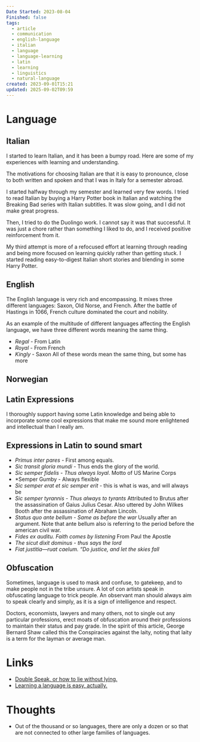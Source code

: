 ```yaml
---
Date Started: 2023-08-04
Finished: false
tags:
  - article
  - communication
  - english-language
  - italian
  - language
  - language-learning
  - latin
  - learning
  - linguistics
  - natural-language
created: 2023-09-01T15:21
updated: 2025-09-02T09:59
---
```



# Language



## Italian 
I started to learn Italian, and it has been a bumpy road. Here are some of my experiences with learning and understanding. 

The motivations for choosing Italian are that it is easy to pronounce, close to both written and spoken and that I was in Italy for a semester abroad. 

I started halfway through my semester and learned very few words. I tried to read Italian by buying a Harry Potter book in Italian and watching the Breaking Bad series with Italian subtitles. It was slow going, and I did not make great progress.

Then, I tried to do the Duolingo work. I cannot say it was that successful. It was just a chore rather than something I liked to do, and I received positive reinforcement from it. 

My third attempt is more of a refocused effort at learning through reading and being more focused on learning quickly rather than getting stuck. I started reading easy-to-digest Italian short stories and blending in some Harry Potter. 

## English
The English language is very rich and encompassing. It mixes three different languages: Saxon, Old Norse, and French. After the battle of Hastings in 1066, French culture dominated the court and nobility. 

As an example of the multitude of different languages affecting the English language, we have three different words meaning the same thing. 

- *Regal* - From Latin
- *Royal* - From French
- *Kingly* - Saxon
All of these words mean the same thing, but some has more 



## Norwegian



## Latin Expressions

I thoroughly support having some Latin knowledge and being able to incorporate some cool expressions that make me sound more enlightened and intellectual than I really am. 

## Expressions in Latin to sound smart

- *Primus inter pares* - First among equals. 
- *Sic transit gloria mundi* - Thus ends the glory of the world. 
- *Sic semper fidelis - Thus always loyal*. Motto of US Marine Corps
- *Semper Gumby - Always flexible
- *Sic semper erat et sic semper erit* - this is what is was, and will always be
- *Sic semper tyrannis - Thus always to tyrants*  Attributed to Brutus after the assassination of Gaius Julius Cesar. Also uttered by John Wilkes Booth after the assassination of Abraham Lincoln. 
- *Status quo ante bellum - Same as before the war* Usually after an argument. Note that ante bellum also is referring to the period before the american civil war. 
- *Fides ex auditu. Faith comes by listening* From Paul the Apostle
- *The sicut dixit dominus - thus says the lord* 
- *Fiat justitia—ruat caelum. “Do justice, and let the skies fall* 

## Obfuscation 

Sometimes, language is used to mask and confuse, to gatekeep, and to make people not in the tribe unsure. A lot of con artists speak in obfuscating language to trick people. An observant man should always aim to speak clearly and simply, as it is a sign of intelligence and respect. 

Doctors, economists, lawyers and many others, not to single out any particular professions, erect moats of obfuscation around their professions to maintain their status and pay grade. In the spirit of this article, George Bernard Shaw called this the Conspiracies against the laity, noting that laity is a term for the layman or average man. 


# Links
- [Double Speak, or how to lie without lying. ](https://www.youtube.com/watch?v=qP07oyFTRXc&ab_channel=WhatI%27veLearned)
- [Learning a language is easy, actually. ](https://www.youtube.com/watch?v=E6588DlZW-c&t=401s)

# Thoughts 
- Out of the thousand or so languages, there are only a dozen or so that are not connected to other large families of languages. 


